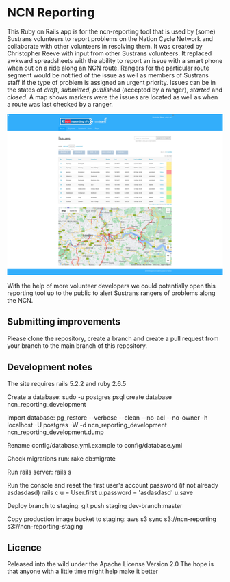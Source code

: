 # NCN Reporting

This Ruby on Rails app is for the ncn-reporting tool that is used by (some) Sustrans volunteers to report problems on the Nation Cycle Network and collaborate with other volunteers in resolving them. It was created by Christopher Reeve with input from other Sustrans volunteers. It replaced awkward spreadsheets with the ability to report an issue with a smart phone when out on a ride along an NCN route. Rangers for the particular route segment would be notified of the issue as well as members of Sustrans staff if the type of problem is assigned an urgent priority. Issues can be in the states of *draft*, *submitted*, *published* (accepted by a ranger), *started* and *closed*. A map shows markers were the issues are located as well as when a route was last checked by a ranger.

![Screenshot](https://github.com/cjreeve/ncn-reporting/blob/main/screenshot.png?raw=true)

With the help of more volunteer developers we could potentially open this reporting tool up to the public to alert Sustrans rangers of problems along the NCN.

## Submitting improvements

Please clone the repository, create a branch and create a pull request from your branch to the main branch of this repository.

## Development notes

The site requires rails 5.2.2 and ruby 2.6.5

Create a database:
    sudo -u postgres psql
    create database ncn_reporting_development

import database:
    pg_restore --verbose --clean --no-acl --no-owner -h localhost -U postgres -W -d ncn_reporting_development ncn_reporting_development.dump


Rename config/database.yml.example to config/database.yml

Check migrations run:
    rake db:migrate

Run rails server:
    rails s

Run the console and reset the first user's account password (if not already asdasdasd)
    rails c
    u = User.first
    u.password = 'asdasdasd'
    u.save


Deploy branch to staging:
git push staging dev-branch:master


Copy production image bucket to staging:
aws s3 sync s3://ncn-reporting s3://ncn-reporting-staging

## Licence

Released into the wild under the Apache License Version 2.0
The hope is that anyone with a little time might help make it better

